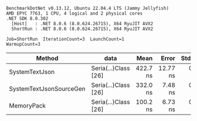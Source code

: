 ```

BenchmarkDotNet v0.13.12, Ubuntu 22.04.4 LTS (Jammy Jellyfish)
AMD EPYC 7763, 1 CPU, 4 logical and 2 physical cores
.NET SDK 8.0.302
  [Host]   : .NET 8.0.6 (8.0.624.26715), X64 RyuJIT AVX2
  ShortRun : .NET 8.0.6 (8.0.624.26715), X64 RyuJIT AVX2

Job=ShortRun  IterationCount=3  LaunchCount=1  
WarmupCount=3  

```
| Method                  | data                 | Mean     | Error    | StdDev  | Min       | Max      | Gen0   | Allocated |
|------------------------ |--------------------- |---------:|---------:|--------:|----------:|---------:|-------:|----------:|
| SystemTextJson          | Seria(...)Class [26] | 422.7 ns | 12.77 ns | 0.70 ns | 422.28 ns | 423.5 ns | 0.0038 |     328 B |
| SystemTextJsonSourceGen | Seria(...)Class [26] | 332.0 ns |  7.48 ns | 0.41 ns | 331.57 ns | 332.4 ns | 0.0043 |     368 B |
| MemoryPack              | Seria(...)Class [26] | 100.2 ns |  6.73 ns | 0.37 ns |  99.94 ns | 100.6 ns | 0.0014 |     128 B |
